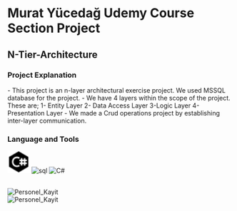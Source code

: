 # Murat Yücedağ Udemy Course Section Project 
## N-Tier-Architecture

<h3>Project Explanation</h3>
- This project is an n-layer architectural exercise project. We used MSSQL database for the project.
- We have 4 layers within the scope of the project. These are;
1- Entity Layer
2- Data Access Layer
3-Logic Layer
4-Presentation Layer
- We made a Crud operations project by establishing inter-layer communication.

<h3>Language and Tools</h3>
<p>
  <a target="_blank"  rel="noreferrer">   
  <img
  src=".\assets\c_sharp_icon.png"
  alt="C#"
  width="50"  height="50"> 
  </a>
  <a target="_blank"  rel="noreferrer"> 
  <img
  src="assets/database_icon"
  alt="sql"
  width="50"  height="50">
    </a>
  <a target="_blank"  rel="noreferrer"> 
  <img
  src="assets\NET_Framework"
  alt="C#"
  width="50"  height="50">
  </a>
</p>

<br>
  <img
  src=""
  alt="Personel_Kayit"
  style="display: inline-block; margin: 0 auto; max-width: 300px"><br>
  <img
  src=""
  alt="Personel_Kayit"
  style="display: inline-block; margin: 0 auto; max-width: 300px">
  <br>

